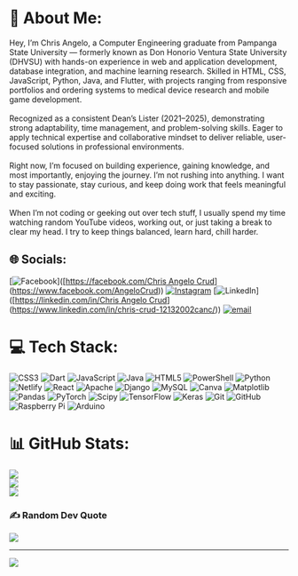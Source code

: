 # 💫 About Me:
Hey, I’m Chris Angelo, a Computer Engineering graduate from Pampanga State University — formerly known as Don Honorio Ventura State University (DHVSU) with hands-on experience in web and application development, database integration, and machine learning research. Skilled in HTML, CSS, JavaScript, Python, Java, and Flutter, with projects ranging from responsive portfolios and ordering systems to medical device research and mobile game development.<br><br>Recognized as a consistent Dean’s Lister (2021–2025), demonstrating strong adaptability, time management, and problem-solving skills. Eager to apply technical expertise and collaborative mindset to deliver reliable, user-focused solutions in professional environments.<br><br>Right now, I’m focused on building experience, gaining knowledge, and most importantly, enjoying the journey. I’m not rushing into anything. I want to stay passionate, stay curious, and keep doing work that feels meaningful and exciting.<br><br>When I’m not coding or geeking out over tech stuff, I usually spend my time watching random YouTube videos, working out, or just taking a break to clear my head. I try to keep things balanced, learn hard, chill harder.


## 🌐 Socials:
[![Facebook](https://img.shields.io/badge/Facebook-%231877F2.svg?logo=Facebook&logoColor=white)]([[https://facebook.com/Chris Angelo Crud](https://www.facebook.com/AngeloCrud)](https://www.facebook.com/AngeloCrud)) [![Instagram](https://img.shields.io/badge/Instagram-%23E4405F.svg?logo=Instagram&logoColor=white)](https://instagram.com/chrsanc_) [![LinkedIn](https://img.shields.io/badge/LinkedIn-%230077B5.svg?logo=linkedin&logoColor=white)]([[https://linkedin.com/in/Chris Angelo Crud](https://www.linkedin.com/in/chris-crud-12132002canc/)](https://www.linkedin.com/in/chris-crud-12132002canc/)) [![email](https://img.shields.io/badge/Email-D14836?logo=gmail&logoColor=white)](mailto:crudchrisangelo@gmail.com) 

# 💻 Tech Stack:
![CSS3](https://img.shields.io/badge/css3-%231572B6.svg?style=for-the-badge&logo=css3&logoColor=white) ![Dart](https://img.shields.io/badge/dart-%230175C2.svg?style=for-the-badge&logo=dart&logoColor=white) ![JavaScript](https://img.shields.io/badge/javascript-%23323330.svg?style=for-the-badge&logo=javascript&logoColor=%23F7DF1E) ![Java](https://img.shields.io/badge/java-%23ED8B00.svg?style=for-the-badge&logo=openjdk&logoColor=white) ![HTML5](https://img.shields.io/badge/html5-%23E34F26.svg?style=for-the-badge&logo=html5&logoColor=white) ![PowerShell](https://img.shields.io/badge/PowerShell-%235391FE.svg?style=for-the-badge&logo=powershell&logoColor=white) ![Python](https://img.shields.io/badge/python-3670A0?style=for-the-badge&logo=python&logoColor=ffdd54) ![Netlify](https://img.shields.io/badge/netlify-%23000000.svg?style=for-the-badge&logo=netlify&logoColor=#00C7B7) ![React](https://img.shields.io/badge/react-%2320232a.svg?style=for-the-badge&logo=react&logoColor=%2361DAFB) ![Apache](https://img.shields.io/badge/apache-%23D42029.svg?style=for-the-badge&logo=apache&logoColor=white) ![Django](https://img.shields.io/badge/django-%23092E20.svg?style=for-the-badge&logo=django&logoColor=white) ![MySQL](https://img.shields.io/badge/mysql-4479A1.svg?style=for-the-badge&logo=mysql&logoColor=white) ![Canva](https://img.shields.io/badge/Canva-%2300C4CC.svg?style=for-the-badge&logo=Canva&logoColor=white) ![Matplotlib](https://img.shields.io/badge/Matplotlib-%23ffffff.svg?style=for-the-badge&logo=Matplotlib&logoColor=black) ![Pandas](https://img.shields.io/badge/pandas-%23150458.svg?style=for-the-badge&logo=pandas&logoColor=white) ![PyTorch](https://img.shields.io/badge/PyTorch-%23EE4C2C.svg?style=for-the-badge&logo=PyTorch&logoColor=white) ![Scipy](https://img.shields.io/badge/SciPy-%230C55A5.svg?style=for-the-badge&logo=scipy&logoColor=%white) ![TensorFlow](https://img.shields.io/badge/TensorFlow-%23FF6F00.svg?style=for-the-badge&logo=TensorFlow&logoColor=white) ![Keras](https://img.shields.io/badge/Keras-%23D00000.svg?style=for-the-badge&logo=Keras&logoColor=white) ![Git](https://img.shields.io/badge/git-%23F05033.svg?style=for-the-badge&logo=git&logoColor=white) ![GitHub](https://img.shields.io/badge/github-%23121011.svg?style=for-the-badge&logo=github&logoColor=white) ![Raspberry Pi](https://img.shields.io/badge/-Raspberry_Pi-C51A4A?style=for-the-badge&logo=Raspberry-Pi) ![Arduino](https://img.shields.io/badge/-Arduino-00979D?style=for-the-badge&logo=Arduino&logoColor=white)
# 📊 GitHub Stats:
![](https://github-readme-stats.vercel.app/api?username=CrudChrisAngelo&theme=dark&hide_border=false&include_all_commits=true&count_private=true)<br/>
![](https://nirzak-streak-stats.vercel.app/?user=CrudChrisAngelo&theme=dark&hide_border=false)<br/>
![](https://github-readme-stats.vercel.app/api/top-langs/?username=CrudChrisAngelo&theme=dark&hide_border=false&include_all_commits=true&count_private=true&layout=compact)

### ✍️ Random Dev Quote
![](https://quotes-github-readme.vercel.app/api?type=horizontal&theme=radical)

---
[![](https://visitcount.itsvg.in/api?id=CrudChrisAngelo&icon=0&color=0)](https://visitcount.itsvg.in)

<!-- Proudly created with GPRM ( https://gprm.itsvg.in ) -->
